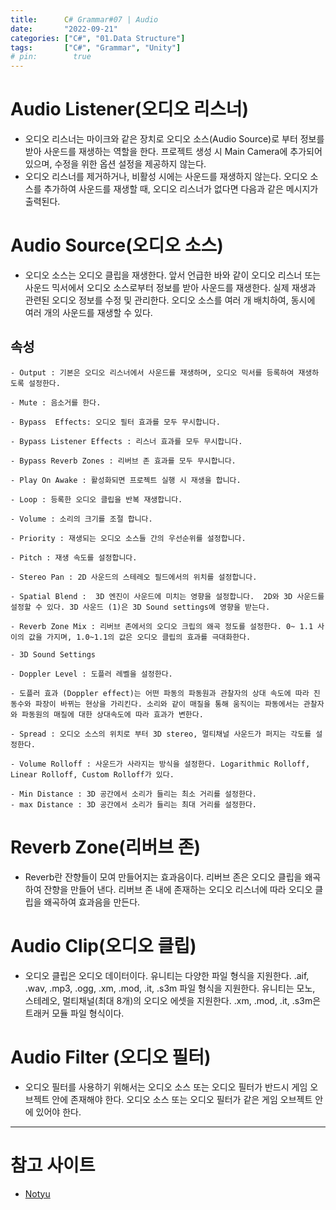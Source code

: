 ```yaml
---
title:      C# Grammar#07 | Audio
date:       "2022-09-21"
categories: ["C#", "01.Data Structure"]
tags:       ["C#", "Grammar", "Unity"]
# pin:        true
---
```


# Audio Listener(오디오 리스너) 
- 오디오 리스너는 마이크와 같은 장치로 오디오 소스(Audio Source)로 부터 정보를 받아 사운드를 재생하는 역할을 한다. 프로젝트 생성 시 Main Camera에 추가되어 있으며, 수정을 위한 옵션 설정을 제공하지 않는다.   
- 오디오 리스너를 제거하거나, 비활성 시에는 사운드를 재생하지 않는다. 오디오 소스를 추가하여 사운드를 재생할 때, 오디오 리스너가 없다면 다음과 같은 메시지가 출력된다. 

# Audio Source(오디오 소스)
- 오디오 소스는 오디오 클립을 재생한다. 앞서 언급한 바와 같이 오디오 리스너 또는 사운드 믹서에서 오디오 소스로부터 정보를 받아 사운드를 재생한다. 실제 재생과 관련된 오디오 정보를 수정 및 관리한다. 오디오 소스를 여러 개 배치하여, 동시에 여러 개의 사운드를 재생할 수 있다. 
    
## 속성
    - Output : 기본은 오디오 리스너에서 사운드를 재생하며, 오디오 믹서를 등록하여 재생하도록 설정한다.

    - Mute : 음소거를 한다.

    - Bypass  Effects: 오디오 필터 효과를 모두 무시합니다. 

    - Bypass Listener Effects : 리스너 효과를 모두 무시합니다.

    - Bypass Reverb Zones : 리버브 존 효과를 모두 무시합니다.

    - Play On Awake : 활성화되면 프로젝트 실행 시 재생을 합니다. 

    - Loop : 등록한 오디오 클립을 반복 재생합니다.

    - Volume : 소리의 크기를 조절 합니다. 

    - Priority : 재생되는 오디오 소스들 간의 우선순위를 설정합니다. 

    - Pitch : 재생 속도를 설정합니다.

    - Stereo Pan : 2D 사운드의 스테레오 필드에서의 위치를 설정합니다.

    - Spatial Blend :  3D 엔진이 사운드에 미치는 영향을 설정합니다.  2D와 3D 사운드를 설정할 수 있다. 3D 사운드 (1)은 3D Sound settings에 영향을 받는다.

    - Reverb Zone Mix : 리버브 존에서의 오디오 크립의 왜곡 정도를 설정한다. 0~ 1.1 사이의 값을 가지며, 1.0~1.1의 값은 오디오 클립의 효과를 극대화한다. 

    - 3D Sound Settings 

    - Doppler Level : 도플러 레벨을 설정한다. 

    - 도플러 효과 (Doppler effect)는 어떤 파동의 파동원과 관찰자의 상대 속도에 따라 진동수와 파장이 바뀌는 현상을 가리킨다. 소리와 같이 매질을 통해 움직이는 파동에서는 관찰자와 파동원의 매질에 대한 상대속도에 따라 효과가 변한다.

    - Spread : 오디오 소스의 위치로 부터 3D stereo, 멀티채널 사운드가 퍼지는 각도를 설정한다.  

    - Volume Rolloff : 사운드가 사라지는 방식을 설정한다. Logarithmic Rolloff, Linear Rolloff, Custom Rolloff가 있다.

    - Min Distance : 3D 공간에서 소리가 들리는 최소 거리를 설정한다.
    - max Distance : 3D 공간에서 소리가 들리는 최대 거리를 설정한다.

# Reverb Zone(리버브 존)
- Reverb란 잔향들이 모여 만들어지는 효과음이다. 리버브 존은 오디오 클립을 왜곡하여 잔향을 만들어 낸다. 리버브 존 내에 존재하는 오디오 리스너에 따라 오디오 클립을 왜곡하여 효과음을 만든다.

# Audio Clip(오디오 클립)
- 오디오 클립은 오디오 데이터이다. 유니티는 다양한 파일 형식을 지원한다. .aif, .wav, .mp3, .ogg, .xm, .mod, .it, .s3m 파일 형식을 지원한다. 유니티는 모노, 스테레오, 멀티채널(최대 8개)의 오디오 에셋을 지원한다. .xm, .mod, .it, .s3m은 트래커 모듈 파일 형식이다.

# Audio Filter (오디오 필터)
- 오디오 필터를 사용하기 위해서는 오디오 소스 또는 오디오 필터가 반드시 게임 오브젝트 안에 존재해야 한다. 오디오 소스 또는 오디오 필터가 같은 게임 오브젝트 안에 있어야 한다.


---

# 참고 사이트
- [Notyu](https://notyu.tistory.com/57)